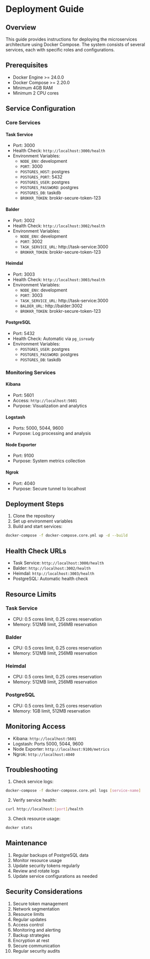 # Deployment Guide

## Overview

This guide provides instructions for deploying the microservices architecture using Docker Compose. The system consists of several services, each with specific roles and configurations.

## Prerequisites

- Docker Engine >= 24.0.0
- Docker Compose >= 2.20.0
- Minimum 4GB RAM
- Minimum 2 CPU cores

## Service Configuration

### Core Services

#### Task Service
- Port: 3000
- Health Check: `http://localhost:3000/health`
- Environment Variables:
  - `NODE_ENV`: development
  - `PORT`: 3000
  - `POSTGRES_HOST`: postgres
  - `POSTGRES_PORT`: 5432
  - `POSTGRES_USER`: postgres
  - `POSTGRES_PASSWORD`: postgres
  - `POSTGRES_DB`: taskdb
  - `BROKKR_TOKEN`: brokkr-secure-token-123

#### Balder
- Port: 3002
- Health Check: `http://localhost:3002/health`
- Environment Variables:
  - `NODE_ENV`: development
  - `PORT`: 3002
  - `TASK_SERVICE_URL`: http://task-service:3000
  - `BROKKR_TOKEN`: brokkr-secure-token-123

#### Heimdal
- Port: 3003
- Health Check: `http://localhost:3003/health`
- Environment Variables:
  - `NODE_ENV`: development
  - `PORT`: 3003
  - `TASK_SERVICE_URL`: http://task-service:3000
  - `BALDER_URL`: http://balder:3002
  - `BROKKR_TOKEN`: brokkr-secure-token-123

#### PostgreSQL
- Port: 5432
- Health Check: Automatic via `pg_isready`
- Environment Variables:
  - `POSTGRES_USER`: postgres
  - `POSTGRES_PASSWORD`: postgres
  - `POSTGRES_DB`: taskdb

### Monitoring Services

#### Kibana
- Port: 5601
- Access: `http://localhost:5601`
- Purpose: Visualization and analytics

#### Logstash
- Ports: 5000, 5044, 9600
- Purpose: Log processing and analysis

#### Node Exporter
- Port: 9100
- Purpose: System metrics collection

#### Ngrok
- Port: 4040
- Purpose: Secure tunnel to localhost

## Deployment Steps

1. Clone the repository
2. Set up environment variables
3. Build and start services:
```bash
docker-compose -f docker-compose.core.yml up -d --build
```

## Health Check URLs

- Task Service: `http://localhost:3000/health`
- Balder: `http://localhost:3002/health`
- Heimdal: `http://localhost:3003/health`
- PostgreSQL: Automatic health check

## Resource Limits

### Task Service
- CPU: 0.5 cores limit, 0.25 cores reservation
- Memory: 512MB limit, 256MB reservation

### Balder
- CPU: 0.5 cores limit, 0.25 cores reservation
- Memory: 512MB limit, 256MB reservation

### Heimdal
- CPU: 0.5 cores limit, 0.25 cores reservation
- Memory: 512MB limit, 256MB reservation

### PostgreSQL
- CPU: 0.5 cores limit, 0.25 cores reservation
- Memory: 1GB limit, 512MB reservation

## Monitoring Access

- Kibana: `http://localhost:5601`
- Logstash: Ports 5000, 5044, 9600
- Node Exporter: `http://localhost:9100/metrics`
- Ngrok: `http://localhost:4040`

## Troubleshooting

1. Check service logs:
```bash
docker-compose -f docker-compose.core.yml logs [service-name]
```

2. Verify service health:
```bash
curl http://localhost:[port]/health
```

3. Check resource usage:
```bash
docker stats
```

## Maintenance

1. Regular backups of PostgreSQL data
2. Monitor resource usage
3. Update security tokens regularly
4. Review and rotate logs
5. Update service configurations as needed

## Security Considerations

1. Secure token management
2. Network segmentation
3. Resource limits
4. Regular updates
5. Access control
6. Monitoring and alerting
7. Backup strategies
8. Encryption at rest
9. Secure communication
10. Regular security audits 